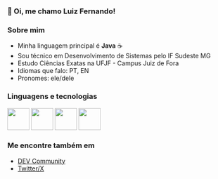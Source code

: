 ### 👋 Oi, me chamo Luiz Fernando!

### Sobre mim

- Minha linguagem principal é **Java** ☕
- Sou técnico em Desenvolvimento de Sistemas pelo IF Sudeste MG
- Estudo Ciências Exatas na UFJF - Campus Juiz de Fora
- Idiomas que falo: PT, EN
- Pronomes: ele/dele

### Linguagens e tecnologias

<div style="display: inline-block">
    <img src="https://cdn.jsdelivr.net/gh/devicons/devicon@latest/icons/java/java-original.svg" width="50rem" height="50rem"/>
    <img src="https://cdn.jsdelivr.net/gh/devicons/devicon@latest/icons/python/python-original.svg" width="50rem" height="50rem"/>
    <img src="https://cdn.jsdelivr.net/gh/devicons/devicon@latest/icons/cplusplus/cplusplus-original.svg" width="50rem" height="50rem"/>
    <img src="https://cdn.jsdelivr.net/gh/devicons/devicon@latest/icons/git/git-original.svg" width="50rem" height="50rem"/>
</div>

### Me encontre também em

- [DEV Community](https://dev.to/nogueiraluiz)
- [Twitter/X](https://twitter.com/nogueiraluiz_io)
